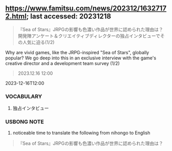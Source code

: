## https://www.famitsu.com/news/202312/16327172.html; last accessed: 20231218

> 『Sea of Stars』JRPGの影響も色濃い作品が世界に認められた理由は？ 開発陣アンケート＆クリエイティブディレクターの独占インタビューでその人気に迫る(1/2)

Why are vivid games, like the JRPG-inspired "Sea of Stars", globally popular? We go deep into this in an exclusive interview with the game's creative director and a development team survey (1/2)

> 2023.12.16 12:00

2023-12-16T12:00

### VOCABULARY

1) 独占インタビュー

### USBONG NOTE

1) noticeable time to translate the following from nihongo to English

> 『Sea of Stars』JRPGの影響も色濃い作品が世界に認められた理由は？

